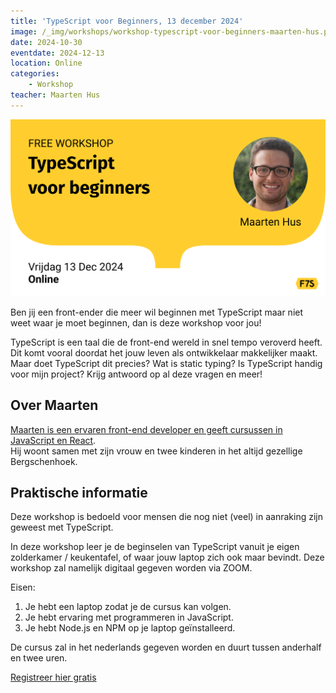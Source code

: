 ```yaml
---
title: 'TypeScript voor Beginners, 13 december 2024'
image: /_img/workshops/workshop-typescript-voor-beginners-maarten-hus.png
date: 2024-10-30
eventdate: 2024-12-13
location: Online
categories:
    - Workshop
teacher: Maarten Hus
---
```


![Workshop TypeScript voor Beginners, 13 december 2024 by Maarten Hus](/_img/workshops/workshop-typescript-voor-beginners-maarten-hus.png)

Ben jij een front-ender die meer wil beginnen met TypeScript maar niet weet waar je moet beginnen, dan is deze workshop voor jou!

TypeScript is een taal die de front-end wereld in snel tempo veroverd heeft. Dit komt vooral doordat het jouw leven als ontwikkelaar makkelijker maakt. Maar doet TypeScript dit precies?
Wat is static typing? Is TypeScript handig voor mijn project? Krijg antwoord op al deze vragen en meer!

## Over Maarten

[Maarten is een ervaren front-end developer en geeft cursussen in JavaScript en React](https://www.maartenhus.nl/).  
Hij woont samen met zijn vrouw en twee kinderen in het altijd gezellige Bergschenhoek.

## Praktische informatie

Deze workshop is bedoeld voor mensen die nog niet (veel) in aanraking zijn geweest met TypeScript.

In deze workshop leer je de beginselen van TypeScript vanuit je eigen zolderkamer / keukentafel, of waar jouw laptop zich ook maar bevindt. Deze workshop zal namelijk digitaal gegeven worden via ZOOM.

Eisen:

1. Je hebt een laptop zodat je de cursus kan volgen.
2. Je hebt ervaring met programmeren in JavaScript.
3. Je hebt Node.js en NPM op je laptop geïnstalleerd.

De cursus zal in het nederlands gegeven worden en duurt tussen anderhalf en twee uren.

[Registreer hier gratis](https://www.meetup.com/fronteers-nl/events/304163855/)
